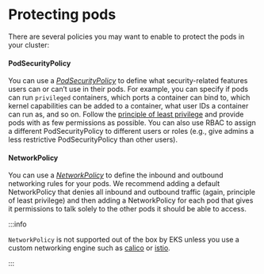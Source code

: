 # Protecting pods

There are several policies you may want to enable to protect the pods in your cluster:

<div className="dlist">

#### PodSecurityPolicy

You can use a _[PodSecurityPolicy](https://kubernetes.io/docs/concepts/policy/pod-security-policy/)_ to define what
security-related features users can or can’t use in their pods. For example, you can specify if pods can run
`privileged` containers, which ports a container can bind to, which kernel capabilities can be added to a container,
what user IDs a container can run as, and so on. Follow the
[principle of least privilege](https://en.wikipedia.org/wiki/Principle_of_least_privilege) and provide pods with as few
permissions as possible. You can also use RBAC to assign a different PodSecurityPolicy to different users or roles
(e.g., give admins a less restrictive PodSecurityPolicy than other users).

#### NetworkPolicy

You can use a _[NetworkPolicy](https://kubernetes.io/docs/concepts/services-networking/network-policies/)_ to define
the inbound and outbound networking rules for your pods. We recommend adding a default NetworkPolicy that denies all
inbound and outbound traffic (again, principle of least privilege) and then adding a NetworkPolicy for each pod that
gives it permissions to talk solely to the other pods it should be able to access.

</div>

:::info

`NetworkPolicy` is not supported out of the box by EKS unless you use a custom networking engine such as
[calico](https://docs.projectcalico.org/v3.9/introduction/) or [istio](https://istio.io).

:::


